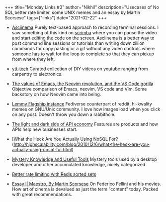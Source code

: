 +++
title="Monday Links #3"
author="Nikhil"
description="Usecases of No SQL,better rate limiter, some UNIX memes and an essay by Martin Scorsese"
tags=["links"]
date="2021-02-22"
+++

- [Asciinema](https://asciinema.org) Purely text-based approach to recording terminal sessions. I saw something of this kind on [scrimba](https://scrimba.com) where you can pause the video and start editing the code on the screen. Asciinema is a better way to post command line sessions or tutorials than writing down zillion commands for copy pasting or a gif without any video controls where someone has to wait for the loop to complete so that they can pickup from where they left.

- [ytt-tech](https://ytt-tech.com) Curated collection of DIY videos on youtube ranging from carpentry to electronics.
- [The values of Emacs, the Neovim revolution, and the VS Code gorilla](https://www.murilopereira.com/the-values-of-emacs-the-neovim-revolution-and-the-vscode-gorilla/) Objective comparison of Emacs, neovim, VS code and Vim. Some backstory on how Neovim came into being.

- [Lemmy Flagship instance](https://lemmy.ml) Fediverse counterpart of reddit, hi-kwality memes on GNU/Unix community. I love how images load when you click on any post. Doesn't throw you down a rabbithole.

- [The light and dark side of API economy](https://www.swyx.io/api-economy/) Features are products and how APIs help new businesses start. 

- [What the Heck Are You Actually Using NoSQL For?(http://highscalability.com/blog/2010/12/6/what-the-heck-are-you-actually-using-nosql-for.html)

- [Mystery Knowledge and Useful Tools](https://nikhilism.com/post/2020/mystery-knowledge-useful-tools/) Mystery tools used by a desktop developer and other accumulated knowledge, nicely categorized.

- [Better rate limiting with Redis sorted sets](https://engineering.classdojo.com/blog/2015/02/06/rolling-rate-limiter/)

- [Essay I| Maestro, By Martin Scorsese](https://harpers.org/archive/2021/03/il-maestro-federico-fellini-martin-scorsese/) On Federico Fellini and his movies. How art of cinema is devalued as just the term "content" today. Packed with great recommendations.
